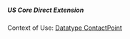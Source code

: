 ##### US Core Direct Extension



Context of Use: [Datatype ContactPoint]({{site.data.fhir.path}}datatypes.html#contactpoint)
